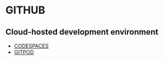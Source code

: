 # GITHUB

<!-- https://github.com/ -->
<!-- https://github.com/features/actions -->

## Cloud-hosted development environment

- [CODESPACES]() <!-- * -->
- [GITPOD]()
